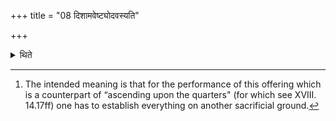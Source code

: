 +++
title = "08 दिशामवेष्ट्योदवस्यति"

+++

<details><summary>थिते</summary>

8. He breaks up (the performance) with “offering away of the quarters (Diśām aveṣṭayaḥ).[^1]  

[^1]: The intended meaning is that for the performance of this offering which is a counterpart of “ascending upon the quarters" (for which see XVIII. 14.17ff) one has to establish everything on another sacrificial ground.  
</details>
